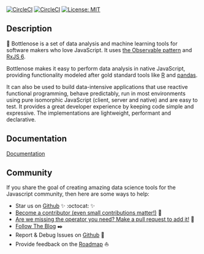 [![CircleCI](https://circleci.com/gh/buccaneerai/bottlenose/tree/master.svg?style=shield)](https://circleci.com/gh/buccaneerai/bottlenose/tree/master)
[![CircleCI](https://circleci.com/gh/buccaneerai/bottlenose/tree/dev.svg?style=shield)](https://circleci.com/gh/buccaneerai/bottlenose/tree/dev)
[![License: MIT](https://img.shields.io/badge/License-MIT-green.svg)](https://opensource.org/licenses/MIT)

## Description
🐬 Bottlenose is a set of data analysis and machine learning tools for software makers who love JavaScript. It uses [the Observable pattern](http://reactivex.io/documentation/observable.html) and [RxJS 6](https://rxjs.dev).

Bottlenose makes it easy to perform data analysis in native JavaScript, providing functionality modeled after gold standard tools like [R](https://www.r-project.org) and [pandas](https://pandas.pydata.org).

It can also be used to build data-intensive applications that use reactive functional programming, behave predictably, run in most environments using pure isomorphic JavaScript (client, server and native) and are easy to test. It provides a great developer experience by keeping code simple and expressive. The implementations are lightweight, performant and declarative.

## Documentation
[Documentation](https://buccaneerai.gitbook.io/bottlenose)

## Community
If you share the goal of creating amazing data science tools for the Javascript community, then here are some ways to help:
- Star us on <a href='https://github.com/buccaneerai/bottlenose'>Github</a> ✨ :octocat: ✨
- [Become a contributor (even small contributions matter!)](https://github.com/buccaneerai/bottlenose/blob/master/CONTRIBUTING.md) 👑
- [Are we missing the operator you need? Make a pull request to add it!](https://github.com/buccaneerai/bottlenose/blob/master/docs/contributing/crating_operators.md) 🤦 
- [Follow The Blog](https://medium.com/@bfla) ✒️
- Report & Debug Issues on <a href='https://github.com/buccaneerai/bottlenose'>Github</a> 🌊
- Provide feedback on the [Roadmap](https://github.com/buccaneerai/bottlenose/projects/1) ⛵
<!--- Slack channel would be very nice to have --->
<!--- - [Add your organization's logo to the list of users]() --->
<!--- - [Join Community Discussions]() 🐬 --->